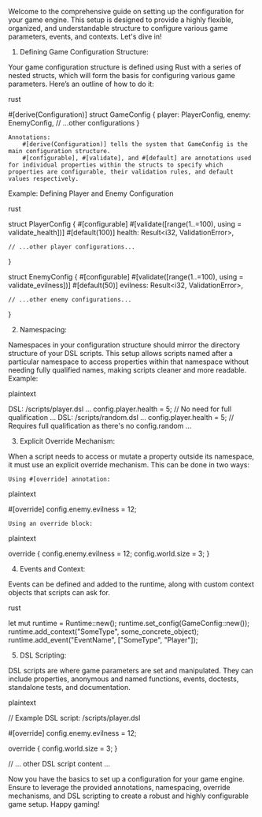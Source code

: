 Welcome to the comprehensive guide on setting up the configuration for your game engine. This setup is designed to provide a highly flexible, organized, and understandable structure to configure various game parameters, events, and contexts. Let's dive in!
1. Defining Game Configuration Structure:

Your game configuration structure is defined using Rust with a series of nested structs, which will form the basis for configuring various game parameters. Here’s an outline of how to do it:

rust

#[derive(Configuration)]
struct GameConfig {
    player: PlayerConfig,
    enemy: EnemyConfig,
    // ...other configurations
}

    Annotations:
        #[derive(Configuration)] tells the system that GameConfig is the main configuration structure.
        #[configurable], #[validate], and #[default] are annotations used for individual properties within the structs to specify which properties are configurable, their validation rules, and default values respectively.

Example: Defining Player and Enemy Configuration

rust

struct PlayerConfig {
    #[configurable]
    #[validate([range(1..=100), using = validate_health])]
    #[default(100)]
    health: Result<i32, ValidationError>,

    // ...other player configurations...
}

struct EnemyConfig {
    #[configurable]
    #[validate([range(1..=100), using = validate_evilness])]
    #[default(50)]
    evilness: Result<i32, ValidationError>,

    // ...other enemy configurations...
}

2. Namespacing:

Namespaces in your configuration structure should mirror the directory structure of your DSL scripts. This setup allows scripts named after a particular namespace to access properties within that namespace without needing fully qualified names, making scripts cleaner and more readable.
Example:

plaintext

DSL: /scripts/player.dsl
...
config.player.health = 5; // No need for full qualification
...
DSL: /scripts/random.dsl
...
config.player.health = 5; // Requires full qualification as there's no config.random
...

3. Explicit Override Mechanism:

When a script needs to access or mutate a property outside its namespace, it must use an explicit override mechanism. This can be done in two ways:

    Using #[override] annotation:

plaintext

#[override]
config.enemy.evilness = 12;

    Using an override block:

plaintext

override {
     config.enemy.evilness = 12;
     config.world.size = 3;
}

4. Events and Context:

Events can be defined and added to the runtime, along with custom context objects that scripts can ask for.

rust

let mut runtime = Runtime::new();
runtime.set_config(GameConfig::new());
runtime.add_context("SomeType", some_concrete_object);
runtime.add_event("EventName", ["SomeType", "Player"]);

5. DSL Scripting:

DSL scripts are where game parameters are set and manipulated. They can include properties, anonymous and named functions, events, doctests, standalone tests, and documentation.

plaintext

// Example DSL script: /scripts/player.dsl

#[override]
config.enemy.evilness = 12;

override {
     config.world.size = 3;
}

// ... other DSL script content ...

Now you have the basics to set up a configuration for your game engine. Ensure to leverage the provided annotations, namespacing, override mechanisms, and DSL scripting to create a robust and highly configurable game setup. Happy gaming!
